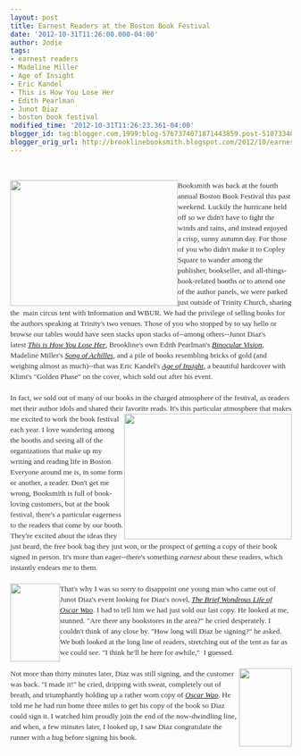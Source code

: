 ```yaml
---
layout: post
title: Earnest Readers at the Boston Book Festival
date: '2012-10-31T11:26:00.000-04:00'
author: Jodie
tags:
- earnest readers
- Madeline Miller
- Age of Insight
- Eric Kandel
- This is How You Lose Her
- Edith Pearlman
- Junot Diaz
- boston book festival
modified_time: '2012-10-31T11:26:23.361-04:00'
blogger_id: tag:blogger.com,1999:blog-5767374071871443859.post-5107334061420983982
blogger_orig_url: http://brooklinebooksmith.blogspot.com/2012/10/earnest-readers-at-boston-book-festival.html
---
```


<br /><div style="color: #333333; font-family: Georgia, 'Times New Roman', 'Bitstream Charter', Times, serif; font-size: 13.333333969116211px; line-height: 19px;"><a data-mce-href="http://globecornerbookstore.com/blogs/wp-content/uploads/2012/10/1027121548.jpg" href="http://globecornerbookstore.com/blogs/wp-content/uploads/2012/10/1027121548.jpg"><img alt="" class="alignleft size-medium wp-image-8431" data-mce-src="http://globecornerbookstore.com/blogs/wp-content/uploads/2012/10/1027121548-300x225.jpg" height="225" src="http://globecornerbookstore.com/blogs/wp-content/uploads/2012/10/1027121548-300x225.jpg" style="border: 0px; cursor: default; float: left;" title="1027121548" width="300" /></a>Booksmith was back at the fourth annual Boston Book Festival this past weekend. Luckily the hurricane held off so we didn't have to fight the winds and rains, and instead enjoyed a crisp, sunny autumn day. For those of you who didn't make it to Copley Square to wander among the publisher, bookseller, and all-things-book-related booths or to attend one of the author panels, we were parked just outside of Trinity Church, sharing the &nbsp;main circus tent with Information and WBUR. We had the privilege of selling books for the authors speaking at Trinity's two venues. Those of you who stopped by to say hello or browse our tables would have seen stacks upon stacks of--among others--Junot Diaz's latest&nbsp;<a data-mce-href="http://www.brooklinebooksmith-shop.com/book/9781594487361" href="http://www.brooklinebooksmith-shop.com/book/9781594487361"><em>This is How You Lose Her</em></a>, Brookline's own Edith Pearlman's&nbsp;<a data-mce-href="http://www.brooklinebooksmith-shop.com/book/%5Bmodel%5D-71" href="http://www.brooklinebooksmith-shop.com/book/%5Bmodel%5D-71"><em>Binocular Vision</em></a>, Madeline Miller's&nbsp;<a data-mce-href="http://www.brooklinebooksmith-shop.com/book/9780062060617" href="http://www.brooklinebooksmith-shop.com/book/9780062060617"><em>Song of Achilles</em></a>, and a pile of books resembling bricks of gold (and weighing almost as much)--that was Eric Kandel's&nbsp;<a data-mce-href="http://www.brooklinebooksmith-shop.com/book/9781400068715" href="http://www.brooklinebooksmith-shop.com/book/9781400068715"><em>Age of Insight</em></a>, a beautiful hardcover with Klimt's "Golden Phase" on the cover, which sold out after his event.</div><div style="color: #333333; font-family: Georgia, 'Times New Roman', 'Bitstream Charter', Times, serif; font-size: 13.333333969116211px; line-height: 19px;"><br /></div><div style="color: #333333; font-family: Georgia, 'Times New Roman', 'Bitstream Charter', Times, serif; font-size: 13.333333969116211px; line-height: 19px;">In fact, we sold out of many of our books in the charged atmosphere of the festival, as readers met their author idols and shared their favorite<a data-mce-href="http://globecornerbookstore.com/blogs/wp-content/uploads/2012/10/1027121035a.jpg" href="http://globecornerbookstore.com/blogs/wp-content/uploads/2012/10/1027121035a.jpg"><img alt="" class="alignright size-medium wp-image-8432" data-mce-src="http://globecornerbookstore.com/blogs/wp-content/uploads/2012/10/1027121035a-300x225.jpg" height="225" src="http://globecornerbookstore.com/blogs/wp-content/uploads/2012/10/1027121035a-300x225.jpg" style="border: 0px; cursor: default; float: right;" title="1027121035a" width="300" /></a>&nbsp;reads. It's this particular atmosphere that makes me excited to work the book festival each year. I love wandering among the booths and seeing all of the organizations that make up my writing and reading life in Boston. Everyone around me is, in some form or another, a reader. Don't get me wrong, Booksmith is full of book-loving customers, but at the book festival, there's a particular eagerness to the readers that come by our booth. They're excited about the ideas they just heard, the free book bag they just won, or the prospect of getting a copy of their book signed in person. It's more than eager--there's something&nbsp;<em>earnest</em>&nbsp;about these readers, which instantly endears me to them.</div><div style="color: #333333; font-family: Georgia, 'Times New Roman', 'Bitstream Charter', Times, serif; font-size: 13.333333969116211px; line-height: 19px;"><br /></div><div style="color: #333333; font-family: Georgia, 'Times New Roman', 'Bitstream Charter', Times, serif; font-size: 13.333333969116211px; line-height: 19px;"><a data-mce-href="http://globecornerbookstore.com/blogs/wp-content/uploads/2012/10/FC9781594483295.jpg" href="http://globecornerbookstore.com/blogs/wp-content/uploads/2012/10/FC9781594483295.jpg"><img alt="" class="alignleft size-full wp-image-8415" data-mce-src="http://globecornerbookstore.com/blogs/wp-content/uploads/2012/10/FC9781594483295.jpg" height="140" src="http://globecornerbookstore.com/blogs/wp-content/uploads/2012/10/FC9781594483295.jpg" style="border: 0px; cursor: default; float: left;" title="FC9781594483295" width="89" /></a>That's why I was so sorry to disappoint one young man who came out of Junot Diaz's event looking for Diaz's novel,&nbsp;<a data-mce-href="http://www.brooklinebooksmith-shop.com/book/%5Bmodel%5D-58" href="http://www.brooklinebooksmith-shop.com/book/%5Bmodel%5D-58"><em>The Brief Wondrous Life of Oscar Wao</em></a>. I had to tell him we had just sold our last copy. He looked at me, stunned. "Are there any bookstores in the area?" he cried desperately. I couldn't think of any close by. "How long will Diaz be signing?" he asked. We both looked at the long line of readers, stretching out of the tent as far as we could see. "I think he'll be here for awhile," &nbsp;I guessed.</div><div style="color: #333333; font-family: Georgia, 'Times New Roman', 'Bitstream Charter', Times, serif; font-size: 13.333333969116211px; line-height: 19px;"><br /><a data-mce-href="http://globecornerbookstore.com/blogs/wp-content/uploads/2012/10/FC9781400068715.jpg" href="http://globecornerbookstore.com/blogs/wp-content/uploads/2012/10/FC9781400068715.jpg"><img alt="" class="alignright size-full wp-image-8425" data-mce-src="http://globecornerbookstore.com/blogs/wp-content/uploads/2012/10/FC9781400068715.jpg" height="140" src="http://globecornerbookstore.com/blogs/wp-content/uploads/2012/10/FC9781400068715.jpg" style="border: 0px; cursor: default; float: right;" title="FC9781400068715" width="94" /></a></div><div style="color: #333333; font-family: Georgia, 'Times New Roman', 'Bitstream Charter', Times, serif; font-size: 13.333333969116211px; line-height: 19px;">Not more than thirty minutes later, Diaz was still signing, and the customer was back. "I made it!" he cried, dripping with sweat, completely out of breath, and triumphantly holding up a rather worn copy of&nbsp;<a data-mce-href="http://www.brooklinebooksmith-shop.com/book/%5Bmodel%5D-58" href="http://www.brooklinebooksmith-shop.com/book/%5Bmodel%5D-58"><em>Oscar Wao</em></a>. He told me he had run home three miles to get his copy of the book so Diaz could sign it. I watched him proudly join the end of the now-dwindling line, and when, a few minutes later, I looked up, I saw Diaz congratulate the runner with a hug before signing his book.</div>